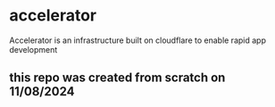 # accelerator
Accelerator is an infrastructure built on cloudflare to enable rapid app development


## this repo was created from scratch on 11/08/2024
